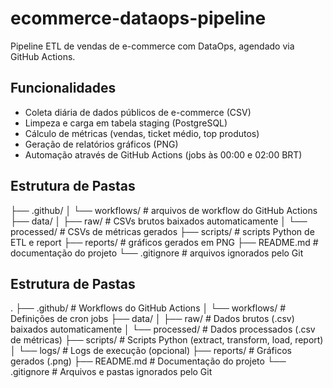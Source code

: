 # ecommerce-dataops-pipeline
Pipeline ETL de vendas de e-commerce com DataOps, agendado via GitHub Actions.

## Funcionalidades

- Coleta diária de dados públicos de e-commerce (CSV)
- Limpeza e carga em tabela staging (PostgreSQL)
- Cálculo de métricas (vendas, ticket médio, top produtos)
- Geração de relatórios gráficos (PNG)
- Automação através de GitHub Actions (jobs às 00:00 e 02:00 BRT)

## Estrutura de Pastas
├── .github/
│ └── workflows/ # arquivos de workflow do GitHub Actions
├── data/
│ ├── raw/ # CSVs brutos baixados automaticamente
│ └── processed/ # CSVs de métricas gerados
├── scripts/ # scripts Python de ETL e report
├── reports/ # gráficos gerados em PNG
├── README.md # documentação do projeto
└── .gitignore # arquivos ignorados pelo Git

## Estrutura de Pastas

.
├── .github/ # Workflows do GitHub Actions
│ └── workflows/ # Definições de cron jobs
├── data/
│ ├── raw/ # Dados brutos (.csv) baixados automaticamente
│ └── processed/ # Dados processados (.csv de métricas)
├── scripts/ # Scripts Python (extract, transform, load, report)
│ └── logs/ # Logs de execução (opcional)
├── reports/ # Gráficos gerados (.png)
├── README.md # Documentação do projeto
└── .gitignore # Arquivos e pastas ignorados pelo Git